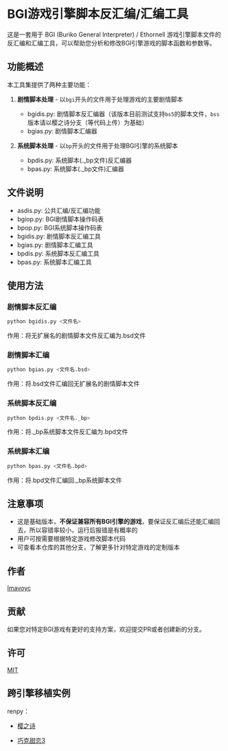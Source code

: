 # BGI游戏引擎脚本反汇编/汇编工具

这是一套用于 BGI (Buriko General Interpreter) / Ethornell 游戏引擎脚本文件的反汇编和汇编工具，可以帮助您分析和修改BGI引擎游戏的脚本函数和参数等。

## 功能概述

本工具集提供了两种主要功能：

1. **剧情脚本处理** - 以`bgi`开头的文件用于处理游戏的主要剧情脚本
   - bgidis.py: 剧情脚本反汇编器（该版本目前测试支持`bs5`的脚本文件，`bss`版本请以樱之诗分支（等代码上传）为基础）
   - bgias.py: 剧情脚本汇编器

2. **系统脚本处理** - 以`bp`开头的文件用于处理BGI引擎的系统脚本
   - bpdis.py: 系统脚本(._bp文件)反汇编器
   - bpas.py: 系统脚本(._bp文件)汇编器

## 文件说明

- asdis.py: 公共汇编/反汇编功能
- bgiop.py: BGI剧情脚本操作码表
- bpop.py: BGI系统脚本操作码表
- bgidis.py: 剧情脚本反汇编工具
- bgias.py: 剧情脚本汇编工具
- bpdis.py: 系统脚本反汇编工具
- bpas.py: 系统脚本汇编工具

## 使用方法

### 剧情脚本反汇编

```bash
python bgidis.py <文件名>
```

作用：将无扩展名的剧情脚本文件反汇编为.bsd文件

### 剧情脚本汇编

```bash
python bgias.py <文件名.bsd>
```

作用：将.bsd文件汇编回无扩展名的剧情脚本文件

### 系统脚本反汇编

```bash
python bpdis.py <文件名._bp>
```

作用：将._bp系统脚本文件反汇编为.bpd文件

### 系统脚本汇编

```bash
python bpas.py <文件名.bpd>
```

作用：将.bpd文件汇编回._bp系统脚本文件

## 注意事项

- 这是基础版本，**不保证兼容所有BGI引擎的游戏**，要保证反汇编后还能汇编回去，所以容错率较小，运行后报错是有概率的
- 用户可按需要根据特定游戏修改脚本代码
- 可查看本仓库的其他分支，了解更多针对特定游戏的定制版本

## 作者

[Imavoyc](https://github.com/Imavoyc)

## 贡献

如果您对特定BGI游戏有更好的支持方案，欢迎提交PR或者创建新的分支。

## 许可

[MIT](https://github.com/KlparetlR/Bgi_asdis/blob/main/LICENSE)

## 跨引擎移植实例

renpy：

 - [樱之诗](https://github.com/Imavoyc/Sakuranouta-RenPy-Part1)

 - [巧克甜恋3](https://github.com/KlparetlR/amachoco3-RenPy)



